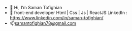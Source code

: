 - 👋 Hi, I’m Saman Tofighian
- 🌱 front-end developer Html | Css | Js | ReactJS
LinkedIn : https://www.linkedin.com/in/saman-tofighian/
- 📫samantofighian78@gmail.com
<!---
samanhtcs/samanhtcs is a ✨ special ✨ repository because its `README.md` (this file) appears on your GitHub profile.
You can click the Preview link to take a look at your changes.
--->
